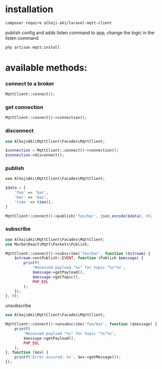 # installation

```bash
composer require alhaji-aki/laravel-mqtt-client
```

publish config and adds listen command to app, change the logic in the listen command

```bash
php artisan mqtt:install
```

# available methods:

### connect to a broker

```php
MqttClient::connect();
```

### get connection

```php
MqttClient::connect()->connection();
```

### disconnect

```php
use AlhajiAki\MqttClient\Facades\MqttClient;

$connection = MqttClient::connect()->connection();
$connection->disconnect();
```

### publish

```php
use AlhajiAki\MqttClient\Facades\MqttClient;

$data = [
    'foo' => 'bar',
    'bar' => 'baz',
    'time' => time(),
]

MqttClient::connect()->publish('foo/bar', json_encode($data), 0);
```

### subscribe

```php
use AlhajiAki\MqttClient\Facades\MqttClient;
use Morbo\React\Mqtt\Packets\Publish;

MqttClient::connect()->subscribe('foo/bar', function ($stream) {
    $stream->on(Publish::EVENT, function (Publish $message) {
        printf(
            'Received payload "%s" for topic "%s"%s',
            $message->getPayload(),
            $message->getTopic(),
            PHP_EOL
        );
    });
}, 0);
```

unsubscribe

```php
use AlhajiAki\MqttClient\Facades\MqttClient;

MqttClient::connect()->unsubscribe('foo/bar', function ($message) {
    printf(
        'Received payload "%s" for topic "%s"%s',
        $message->getPayload(),
        PHP_EOL
    );
}, function ($ex) {
    printf('Error occured: %s', $ex->getMessage());
});
```
